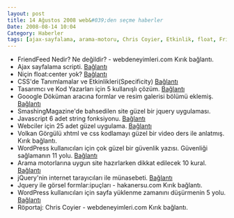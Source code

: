 ```yaml
---
layout: post
title: 14 Ağustos 2008 web&#039;den seçme haberler
Date: 2008-08-14 10:04
Category: Haberler
tags: [ajax-sayfalama, arama-motoru, Chris Coyier, Etkinlik, float, FriendFeed, jQuery uygulaması, string, wordpress güvenlik]
---
```


-   FriendFeed Nedir? Ne değildir? - webdeneyimleri.com Kırık bağlantı.
-   Ajax sayfalama scripti. [Bağlantı][1]
-   Niçin float:center yok? [Bağlantı][2]
-   CSS'de Tanımlamalar ve Etkinlikleri(Specificity) [Bağlantı][3]
-   Tasarımcı ve Kod Yazarları için 5 kullanışlı çözüm. [Bağlantı][4]
-   Gooogle Döküman aracına formlar ve resim galerisi bölümü eklemiş.
    [Bağlantı][5]
-   SmashingMagazine'de bahsedilen site güzel bir jquery uygulaması.
-   Javascript 6 adet string fonksiyonu. [Bağlantı][7]
-   Webciler için 25 adet güzel uygulama. [Bağlantı][8]
-   Volkan Görgülü xhtml ve css kodlamayı güzel bir video ders ile
    anlatmış. Kırık bağlantı.
-   WordPress kullanıcıları için çok güzel bir güvenlik yazısı.
    Güvenliği sağlamanın 11 yolu. [Bağlantı][10]
-   Arama motorlarına uygun site hazırlarken dikkat edilecek 10 kural.
    [Bağlantı][11]
-   jQuery'nin internet tarayıcıları ile münasebeti. [Bağlantı][12]
-   Jquery ile görsel formlar:ipuçları - hakanersu.com Kırık bağlantı.
-   WordPress kullanıcıları için sayfa yüklenme zamanını düşürmenin 5
    yolu. [Bağlantı][14]
-   Röportaj: Chris Coyier - webdeneyimleri.com Kırık bağlantı.


  [1]: http://www.dynamicdrive.com/dynamicindex17/ajaxpaginate/index.htm
    "sayfalama"
  [2]: http://trevordavis.net/blog/web/why-is-there-no-float-center/
    "float:center"
  [3]: http://css-tricks.com/specifics-on-css-specificity/ "etkinlik"
  [4]: http://www.smashingmagazine.com/2008/08/11/5-useful-coding-solutions-for-designers-and-developers/
    "5 önemli çözüm önerisi"
  [5]: http://googlesystem.blogspot.com/2008/08/photo-albums-in-google-docs.html
    "Google dökümanlar"
  [7]: http://blog.trendics.com/development/javascript/6-essential-javascript-string-functions/
    "string fonksiyonları"
  [8]: http://woork.blogspot.com/2008/08/25-awesome-tutorials-for-web-designers.html
  [10]: http://maketecheasier.com/11-ways-to-secure-your-wordpress-blog/2008/08/12
    "11 güvenlik ipucu"
  [11]: http://justcreativedesign.com/2008/06/09/10-seo-rules-for-designers/
    "seo"
  [12]: http://www.ericmmartin.com/jquery-browser-issues/ "jquery"
  [14]: http://www.problogger.net/archives/2008/08/13/5-methods-to-enhancing-page-load/
